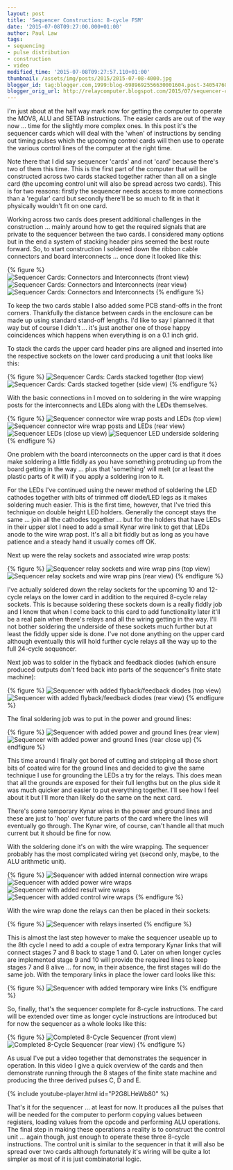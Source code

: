 ```yaml
---
layout: post
title: 'Sequencer Construction: 8-cycle FSM'
date: '2015-07-08T09:27:00.000+01:00'
author: Paul Law
tags:
- sequencing
- pulse distribution
- construction
- video
modified_time: '2015-07-08T09:27:57.110+01:00'
thumbnail: /assets/img/posts/2015/2015-07-08-4000.jpg
blogger_id: tag:blogger.com,1999:blog-6989692556630001604.post-3405476013330306273
blogger_orig_url: http://relaycomputer.blogspot.com/2015/07/sequencer-construction-8-cycle-fsm.html
---
```


I'm just about at the half 
way mark now for getting the computer to operate the MOV8, ALU and SETAB 
instructions. The easier cards are out of the way now ... time for the 
slightly more complex ones. In this post it's the sequencer cards which will 
deal with the 'when' of instructions by sending out timing pulses which the 
upcoming control cards will then use to operate the various control lines of 
the computer at the right time.

Note there that I did say sequencer 
'cards' and not 'card' because there's two of them this time. This is the 
first part of the computer that will be constructed across two cards stacked 
together rather than all on a single card (the upcoming control unit will also 
be spread across two cards). This is for two reasons: firstly the sequencer 
needs access to more connections than a 'regular' card but secondly there'll 
be so much to fit in that it physically wouldn't fit on one card.

Working across two cards does present additional challenges in the 
construction ... mainly around how to get the required signals that are 
private to the sequencer between the two cards. I considered many options but 
in the end a system of stacking header pins seemed the best route forward. So, 
to start construction I soldered down the ribbon cable connectors and board 
interconnects ... once done it looked like this:

{% figure %}
![Sequencer Cards: Connectors and Interconnects (front view)](/assets/img/posts/2015/2015-07-08-0000.jpg)
![Sequencer Cards: Connectors and Interconnects (rear view)](/assets/img/posts/2015/2015-07-08-0001.jpg)
![Sequencer Cards: Connectors and Interconnects](/assets/img/posts/2015/2015-07-08-0002.jpg)
{% endfigure %}

To keep the two cards stable I also added some PCB 
stand-offs in the front corners. Thankfully the distance between cards in the 
enclosure can be made up using standard stand-off lengths. I'd like to say I 
planned it that way but of course I didn't ... it's just another one of those 
happy coincidences which happens when everything is on a 0.1 inch grid.

To stack the cards the upper card header pins are aligned and inserted 
into the respective sockets on the lower card producing a unit that looks like 
this:

{% figure %}
![Sequencer Cards: Cards stacked together (top view)](/assets/img/posts/2015/2015-07-08-0003.jpg)
![Sequencer Cards: Cards stacked together (side view)](/assets/img/posts/2015/2015-07-08-0004.jpg)
{% endfigure %}

With the basic connections in I moved on to soldering 
in the wire wrapping posts for the interconnects and LEDs along with the LEDs 
themselves.

{% figure %}
![Sequencer connector wire wrap posts and LEDs (top view)](/assets/img/posts/2015/2015-07-08-0005.jpg)
![Sequencer connector wire wrap posts and LEDs (rear view)](/assets/img/posts/2015/2015-07-08-0006.jpg)
![Sequencer LEDs (close up view)](/assets/img/posts/2015/2015-07-08-0007.jpg)
![Sequencer LED underside soldering](/assets/img/posts/2015/2015-07-08-0008.jpg)
{% endfigure %}

One problem with the board interconnects on the upper card is that 
it does make soldering a little fiddly as you have something protruding up 
from the board getting in the way ... plus that 'something' will melt (or at 
least the plastic parts of it will) if you apply a soldering iron to it.

For the LEDs I've continued using the newer method of soldering the 
LED cathodes together with bits of trimmed off diode/LED legs as it makes 
soldering much easier. This is the first time, however, that I've tried this 
technique on double height LED holders. Generally the concept stays the same 
... join all the cathodes together ... but for the holders that have LEDs in 
their upper slot I need to add a small Kynar wire link to get that LEDs anode 
to the wire wrap post. It's all a bit fiddly but as long as you have patience 
and a steady hand it usually comes off OK.

Next up were the relay 
sockets and associated wire wrap posts:

{% figure %}
![Sequencer relay sockets and wire wrap pins (top view)](/assets/img/posts/2015/2015-07-08-0009.jpg)
![Sequencer relay sockets and wire wrap pins (rear view)](/assets/img/posts/2015/2015-07-08-0010.jpg)
{% endfigure %}

I've actually soldered down the relay sockets 
for the upcoming 10 and 12-cycle relays on the lower card in addition to the 
required 8-cycle relay sockets. This is because soldering these sockets down 
is a really fiddly job and I know that when I come back to this card to add 
functionality later it'll be a real pain when there's relays and all the 
wiring getting in the way. I'll not bother soldering the underside of these 
sockets much further but at least the fiddly upper side is done. I've not done 
anything on the upper card although eventually this will hold further cycle 
relays all the way up to the full 24-cycle sequencer.

Next job was 
to solder in the flyback and feedback diodes (which ensure produced outputs 
don't feed back into parts of the sequencer's finite state machine):

{% figure %}
![Sequencer with added flyback/feedback diodes (top view)](/assets/img/posts/2015/2015-07-08-0011.jpg)
![Sequencer with added flyback/feedback diodes (rear view)](/assets/img/posts/2015/2015-07-08-0012.jpg)
{% endfigure %}

The final soldering job was to put in the 
power and ground lines:

{% figure %}
![Sequencer with added power and ground lines (rear view)](/assets/img/posts/2015/2015-07-08-0013.jpg)
![Sequencer with added power and ground lines (rear close up)](/assets/img/posts/2015/2015-07-08-0014.jpg)
{% endfigure %}

This time around I finally got bored of 
cutting and stripping all those short bits of coated wire for the ground lines 
and decided to give the same technique I use for grounding the LEDs a try for 
the relays. This does mean that all the grounds are exposed for their full 
lengths but on the plus side it was much quicker and easier to put everything 
together. I'll see how I feel about it but I'll more than likely do the same 
on the next card.

There's some temporary Kynar wires in the power 
and ground lines and these are just to 'hop' over future parts of the card 
where the lines will eventually go through. The Kynar wire, of course, can't 
handle all that much current but it should be fine for now.

With 
the soldering done it's on with the wire wrapping. The sequencer probably has 
the most complicated wiring yet (second only, maybe, to the ALU arithmetic 
unit).

{% figure %}
![Sequencer with added internal connection wire wraps](/assets/img/posts/2015/2015-07-08-0015.jpg)
![Sequencer with added power wire wraps](/assets/img/posts/2015/2015-07-08-0016.jpg)
![Sequencer with added result wire wraps](/assets/img/posts/2015/2015-07-08-0017.jpg)
![Sequencer with added control wire wraps](/assets/img/posts/2015/2015-07-08-0018.jpg)
{% endfigure %}

With the wire wrap done the relays can then be placed in their 
sockets: 

{% figure %}
![Sequencer with relays inserted](/assets/img/posts/2015/2015-07-08-0019.jpg)
{% endfigure %}

This is almost the last step however to make the sequencer useable 
up to the 8th cycle I need to add a couple of extra temporary Kynar links that 
will connect stages 7 and 8 back to stage 1 and 0. Later on when longer cycles 
are implemented stage 9 and 10 will provide the required lines to keep stages 
7 and 8 alive ... for now, in their absence, the first stages will do the same 
job. With the temporary links in place the lower card looks like this:

{% figure %}
![Sequencer with added temporary wire links](/assets/img/posts/2015/2015-07-08-0020.jpg)
{% endfigure %}

So, finally, that's the sequencer complete for 8-cycle 
instructions. The card will be extended over time as longer cycle instructions 
are introduced but for now the sequencer as a whole looks like this:

{% figure %}
![Completed 8-Cycle Sequencer (front view)](/assets/img/posts/2015/2015-07-08-0021.jpg)
![Completed 8-Cycle Sequencer (rear view)](/assets/img/posts/2015/2015-07-08-0022.jpg)
{% endfigure %}

As usual I've put a video together that demonstrates the sequencer 
in operation. In this video I give a quick overview of the cards and then 
demonstrate running through the 8 stages of the finite state machine and 
producing the three derived pulses C, D and E.

{% include youtube-player.html id="P2G8LHeWb80" %}

That's it for the sequencer ... at least for 
now. It produces all the pulses that will be needed for the computer to 
perform copying values between registers, loading values from the opcode and 
performing ALU operations. The final step in making these operations a reality 
is to construct the control unit ... again though, just enough to operate 
these three 8-cycle instructions. The control unit is similar to the sequencer 
in that it will also be spread over two cards although fortunately it's wiring 
will be quite a lot simpler as most of it is just combinatorial logic. 